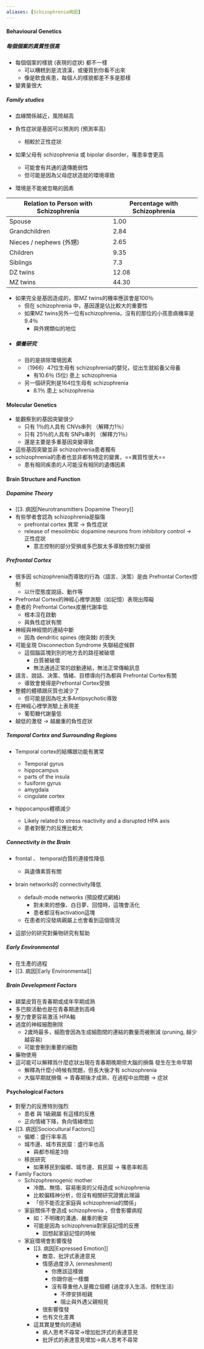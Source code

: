 ```yaml
---
aliases: [Schizophrenia病因]
---
```


#### Behavioural Genetics
##### 每個個案的異質性很高
- 每個個案的樣貌 (表現的症狀) 都不一樣
	- 可以糟糕到是流浪漢，或優質到你看不出來
	- 像是飲食疾患，每個人的樣貌都差不多是那樣
- 變異量很大
##### Family studies
- 血緣關係越近，風險越高
- 負性症狀是基因可以預測的 (預測率高)
	- 相較於正性症狀
- 如果父母有 schizophrenia 或 bipolar disorder，罹患率會更高
	- 可能會有共通的遺傳脆弱性
	- 但可能是因為父母症狀造就的環境導致

- 環境是不能被忽略的因素


Relation to Person with Schizophrenia | Percentage with Schizophrenia
--|--
Spouse | 1.00
Grandchildren | 2.84
Nieces / nephews (外甥) | 2.65
Children | 9.35
Siblings | 7.3
DZ twins | 12.08
MZ twins | 44.30
- 如果完全是基因造成的，那MZ twins的機率應該會是100％
	- 但在 schizophrenia 中，基因還是佔比較大的重要性
	- 如果MZ twins另外一位有schizophrenia，沒有的那位的小孩患病機率是9.4％
		- 與外甥類似的地位
- ##### 領養研究
	- 目的是排除環境因素
	- （1966）47位生母有 schizophrenia的嬰兒，從出生就給養父母養
		- 有10.6％ (5位) 患上 schizophrenia
	- 另一個研究則是164位生母有 schizophrenia
		- 8.1％ 患上 schizophrenia

#### Molecular Genetics
- 能觀察到的基因突變很少
	- 只有 1％的人具有 CNVs串列 （解釋力1％）
	- 只有 25％的人具有 SNPs串列 （解釋力1％）
	- 還是主要是多重基因突變導致
- 這些基因突變並非 schizophrenia患者獨有
- schizophrenia的患者也並非都有特定的變異，==異質性很大==
	- 患有相同疾患的人可能沒有相同的遺傳因素
	
#### Brain Structure and Function
##### Dopamine Theory
- [[3. 病因|Neurotransmitters Dopamine Theory]]
- 有些學者會認為 schizophrenia是腦傷
	- prefrontal cortex 異常 -> 負性症狀
	- release of mesolimbic dopamine neurons from inhibitory control -> 正性症狀
		- 意志控制的部分受損或多巴胺太多導致控制力變弱

##### Prefrontal Cortex
- 很多因 schizophrenia而導致的行為（語言、決策）是由 Prefrontal Cortex控制
	- 以什麼態度說話、動作等
-  Prefrontal Cortex的神經心裡學測驗（如記憶）表現出障礙
-  患者的 Prefrontal Cortex皮層代謝率低
	-  根本沒在啟動
	-  與負性症狀有關
-  神經與神經間的連結中斷
	-  因為 dendritic spines (樹突棘) 的喪失
-  可能呈現 Disconnection Syndrome 失聯結症候群
	-  這個腦區塊到別的地方去的路徑被破壞
		-  白質被破壞
		-  無法通過正常的啟動連結，無法正常傳輸訊息
-  語言、說話、決策、情緒、目標導向行為都與 Prefrontal Cortex有關
	-  導致會覺得是Prefrontal Cortex受損
-  整體的體積跟灰質也減少了
	-  但可能是因為吃太多Antipsychotic導致
-  在神經心裡學測驗上表現差
	-  葡萄糖代謝量低
-  越低的激發 -> 越嚴重的負性症狀
##### Temporal Cortex and Surrounding Regions
- Temporal cortex的結構跟功能有異常
	- Temporal gyrus
	- hippocampus
	- parts of the insula
	- fusiform gyrus
	- amygdala
	- cingulate cortex

- hippocampus體積減少
	- Likely related to stress reactivity and a disrupted HPA axis
	- 患者對壓力的反應比較大
##### Connectivity in the Brain
- frontal 、 temporal白質的連接性降低
	- 與遺傳素質有關
- brain networks的 connectivity降低
	- default-mode networks (預設模式網絡)
		- 對未來的想像、白日夢、回憶時，這塊會活化
		- 患者都沒有activation這塊
	- 在患者的沒發病親屬上也會看到這個情況


- 這部分的研究對藥物研究有幫助

##### Early Environmental
- 在生產的過程
- [[3. 病因|Early Environmental]]

##### Brain Development Factors
- 額葉皮質在青春期或成年早期成熟
- 多巴胺活動也是在青春期達到高峰
- 壓力會更容易激活 HPA軸
- 過度的神經細胞刪除
	- 2歲時最多，細胞會因為生成細胞間的連結的數量而被刪減 (pruning, 越少越容易)
	- 可能會刪到重要的細胞
- 藥物使用
- 這可能可以解釋爲什麼症狀出現在青春期晚期但大腦的損傷 發生在生命早期
	- 解釋為什麼小時候有問題，但長大後才有 schizophrenia
	- 大腦早期就損傷 -> 青春期後才成熟，在過程中出問題 -> 症狀

#### Psychological Factors
- 對壓力的反應特別強烈
	- 患者 與 1級親屬 有這樣的反應
	- 正向情緒下降，負向情緒增加
- [[3. 病因|Sociocultural Factors]]
	- 偏鄉：盛行率率高
	- 城市邊、城市貧民窟：盛行率也高
		- 與都市相差3倍
	- 移民研究
		- 如果移民到偏鄉、城市邊、貧民窟 -> 罹患率較高
- Family Factors
	- Schizophrenogenic mother
		- 冷酷、無情、容易衝突的父母造成 schizophrenia
		- 比較偏精神分析，但沒有相關研究證實此理論
		- 「但不能否定家庭與 schizophrenia的關係」
	- 家庭關係不會造成 schizophrenia ，但會影響病程
		- 如：不明確的溝通、嚴重的衝突
		- 可能是因為 schizophrenia對家庭記憶的反應
			- 回想起家庭記憶的時候
	- 家庭環境會影響復發
		- [[3. 病因|Expressed Emotion]]
			- 敵意、批評式表達意見
			- 情感過度涉入 (enmeshment)
				- 你應該這樣做
				- 你跟你爸一樣爛
				- 沒有尊重他人是獨立個體 (過度涉入生活、控制生活)
					- 不停安排相親
					- 阻止與外遇父親相見
			- 很影響復發
			- 也有文化差異
		- 這其實是雙向的連結
			- 病人思考不尋常→增加批評式的表達意見
			- 批評式的表達意見增加→病人思考不尋常